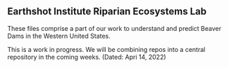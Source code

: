 ## Earthshot Institute Riparian Ecosystems Lab

These files comprise a part of our work to understand and predict Beaver Dams in the Western United States.  

This is a work in progress.  We will be combining repos into a central repository in the coming weeks.
(Dated: Apri 14, 2022)
